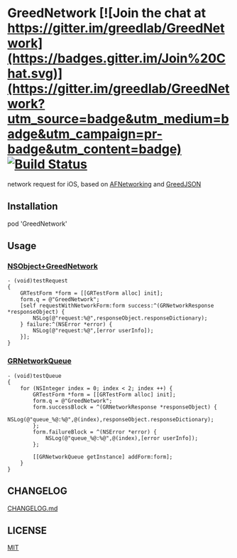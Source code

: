 # GreedNetwork [![Join the chat at https://gitter.im/greedlab/GreedNetwork](https://badges.gitter.im/Join%20Chat.svg)](https://gitter.im/greedlab/GreedNetwork?utm_source=badge&utm_medium=badge&utm_campaign=pr-badge&utm_content=badge) [![Build Status](https://travis-ci.org/greedlab/GreedNetwork.svg?branch=master)](https://travis-ci.org/greedlab/GreedNetwork)

network request for iOS, based on [AFNetworking](https://github.com/AFNetworking/AFNetworking) and  [GreedJSON](https://github.com/greedlab/GreedJSON)

## Installation

pod 'GreedNetwork'

## Usage

### [NSObject+GreedNetwork](https://github.com/greedlab/GreedNetwork/blob/master/GreedNetwork/NSObject%2BGreedNetwork.h)

``` objc
- (void)testRequest
{
    GRTestForm *form = [[GRTestForm alloc] init];
    form.q = @"GreedNetwork";
    [self requestWithNetworkForm:form success:^(GRNetworkResponse *responseObject) {
        NSLog(@"request:%@",responseObject.responseDictionary);
    } failure:^(NSError *error) {
        NSLog(@"request:%@",[error userInfo]);
    }];
}
```

### [GRNetworkQueue](https://github.com/greedlab/GreedNetwork/blob/master/GreedNetwork/GRNetworkQueue.h)

``` objc
- (void)testQueue
{
    for (NSInteger index = 0; index < 2; index ++) {
        GRTestForm *form = [[GRTestForm alloc] init];
        form.q = @"GreedNetwork";
        form.successBlock = ^(GRNetworkResponse *responseObject) {
            NSLog(@"queue_%@:%@",@(index),responseObject.responseDictionary);
        };
        form.failureBlock = ^(NSError *error) {
            NSLog(@"queue_%@:%@",@(index),[error userInfo]);
        };
        
        [[GRNetworkQueue getInstance] addForm:form];
    }
}
```

## CHANGELOG

[CHANGELOG.md](CHANGELOG.md)

## LICENSE

[MIT](LICENSE.md)
